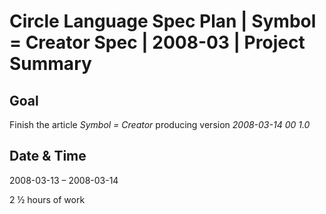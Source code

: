 ﻿Circle Language Spec Plan | Symbol = Creator Spec | 2008-03 | Project Summary
=============================================================================


Goal
----

Finish the article *Symbol = Creator* producing version  *2008-03-14 00  1.0*


Date & Time
-----------

2008-03-13 – 2008-03-14

2 ½ hours of work

